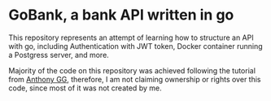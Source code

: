 # GoBank, a bank API written in go

This repository represents an attempt of learning how to structure an API with go, including Authentication with JWT token, Docker container running a Postgress server, and more. 

Majority of the code on this repository was achieved following the tutorial from [Anthony GG](https://github.com/anthdm), therefore, I am not claiming ownership or rights over this code, since most of it was not created by me. 